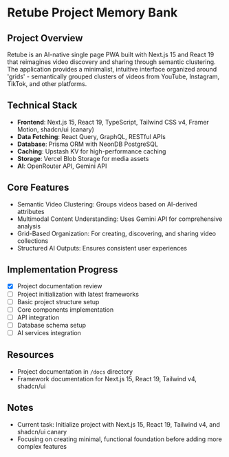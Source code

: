 # Retube Project Memory Bank

## Project Overview
Retube is an AI-native single page PWA built with Next.js 15 and React 19 that reimagines video discovery and sharing through semantic clustering. The application provides a minimalist, intuitive interface organized around 'grids' - semantically grouped clusters of videos from YouTube, Instagram, TikTok, and other platforms.

## Technical Stack
- **Frontend**: Next.js 15, React 19, TypeScript, Tailwind CSS v4, Framer Motion, shadcn/ui (canary)
- **Data Fetching**: React Query, GraphQL, RESTful APIs
- **Database**: Prisma ORM with NeonDB PostgreSQL
- **Caching**: Upstash KV for high-performance caching
- **Storage**: Vercel Blob Storage for media assets
- **AI**: OpenRouter API, Gemini API

## Core Features
- Semantic Video Clustering: Groups videos based on AI-derived attributes
- Multimodal Content Understanding: Uses Gemini API for comprehensive analysis
- Grid-Based Organization: For creating, discovering, and sharing video collections
- Structured AI Outputs: Ensures consistent user experiences

## Implementation Progress
- [x] Project documentation review
- [ ] Project initialization with latest frameworks
- [ ] Basic project structure setup
- [ ] Core components implementation
- [ ] API integration
- [ ] Database schema setup
- [ ] AI services integration

## Resources
- Project documentation in `/docs` directory
- Framework documentation for Next.js 15, React 19, Tailwind v4, shadcn/ui

## Notes
- Current task: Initialize project with Next.js 15, React 19, Tailwind v4, and shadcn/ui canary
- Focusing on creating minimal, functional foundation before adding more complex features 